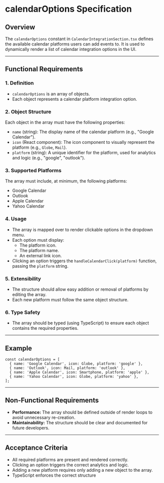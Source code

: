 # calendarOptions Specification

## Overview

The `calendarOptions` constant in `CalendarIntegrationSection.tsx` defines the available calendar platforms users can add events to. It is used to dynamically render a list of calendar integration options in the UI.

---

## Functional Requirements

### 1. Definition

- `calendarOptions` is an array of objects.
- Each object represents a calendar platform integration option.

### 2. Object Structure

Each object in the array must have the following properties:
- `name` (string): The display name of the calendar platform (e.g., "Google Calendar").
- `icon` (React component): The icon component to visually represent the platform (e.g., `Globe`, `Mail`).
- `platform` (string): A unique identifier for the platform, used for analytics and logic (e.g., "google", "outlook").

### 3. Supported Platforms

The array must include, at minimum, the following platforms:
- Google Calendar
- Outlook
- Apple Calendar
- Yahoo Calendar

### 4. Usage

- The array is mapped over to render clickable options in the dropdown menu.
- Each option must display:
  - The platform icon.
  - The platform name.
  - An external link icon.
- Clicking an option triggers the `handleCalendarClick(platform)` function, passing the `platform` string.

### 5. Extensibility

- The structure should allow easy addition or removal of platforms by editing the array.
- Each new platform must follow the same object structure.

### 6. Type Safety

- The array should be typed (using TypeScript) to ensure each object contains the required properties.

---

## Example

```tsx
const calendarOptions = [
  { name: 'Google Calendar', icon: Globe, platform: 'google' },
  { name: 'Outlook', icon: Mail, platform: 'outlook' },
  { name: 'Apple Calendar', icon: Smartphone, platform: 'apple' },
  { name: 'Yahoo Calendar', icon: Globe, platform: 'yahoo' },
];
```

---

## Non-Functional Requirements

- **Performance:** The array should be defined outside of render loops to avoid unnecessary re-creation.
- **Maintainability:** The structure should be clear and documented for future developers.

---

## Acceptance Criteria

- All required platforms are present and rendered correctly.
- Clicking an option triggers the correct analytics and logic.
- Adding a new platform requires only adding a new object to the array.
- TypeScript enforces the correct structure